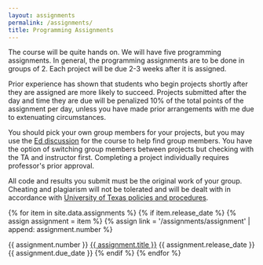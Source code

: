 ```yaml
---
layout: assignments
permalink: /assignments/
title: Programming Assignments
---
```


The course will be quite hands on. We will have five programming assignments. In
general, the programming assignments are to be done in groups of 2. Each project
will be due 2-3 weeks after it is assigned. 

Prior experience has shown that students who begin projects shortly after they
are assigned are more likely to succeed. Projects submitted after the day and
time they are due will be penalized 10% of the total points of the assignment
per day, unless you have made prior arrangements with me due to extenuating
circumstances.

You should pick your own group members for your projects, but you may use the
[Ed discussion](https://edstem.org/us/courses/50367) for the course to help find
group members. You have the option of switching group members between projects
but checking with the TA and instructor first. Completing a project individually
requires professor's prior approval.

All code and results you submit must be the original work of your group.
Cheating and plagiarism will not be tolerated and will be dealt with in
accordance with [University of Texas policies and
procedures](https://deanofstudents.utexas.edu/conduct/index.php).


{% for item in site.data.assignments %}
{% if item.release_date %}
{% assign assignment = item %}
{% assign link = '/assignments/assignment' | append: assignment.number %}


<tr>
    <th scope="row">{{ assignment.number }}</th>
    <th scope="row"><a href = "{{ link | relative_url }}">{{ assignment.title }}</a></th>
    <th scope="row">{{ assignment.release_date }}</th>
    <th scope="row">{{ assignment.due_date }}</th>
</tr>
{% endif %}
{% endfor %}
